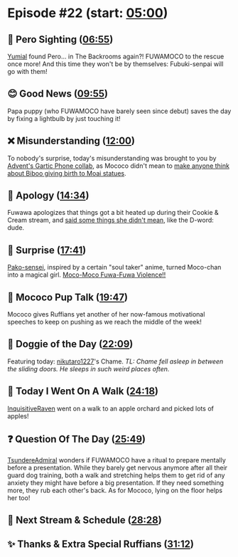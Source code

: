 # Episode #22 (start: [05:00](https://youtu.be/_aK_6Wb05hY?t=05m00s))

## 👀 Pero Sighting ([06:55](https://youtu.be/_aK_6Wb05hY?t=06m55s))

[Yumial](https://twitter.com/Yumial_/status/1689299318535294977) found Pero... in The Backrooms again?! FUWAMOCO to the rescue once more! And this time they won't be by themselves: Fubuki-senpai will go with them!

## 😊 Good News ([09:55](https://youtu.be/_aK_6Wb05hY?t=09m55s))

Papa puppy (who FUWAMOCO have barely seen since debut) saves the day by fixing a lightbulb by just touching it!

## ❌ Misunderstanding ([12:00](https://youtu.be/_aK_6Wb05hY?t=12m00s))

To nobody's surprise, today's misunderstanding was brought to you by [Advent's Gartic Phone collab](https://youtu.be/srTTcF_qgFw), as Mococo didn't mean to [make anyone think about Biboo giving birth to Moai statues](https://www.youtube.com/live/srTTcF_qgFw?si=qm3Jgb94hRftTUim?t=2945).

## 🙇 Apology ([14:34](https://youtu.be/_aK_6Wb05hY?t=14m34s))

Fuwawa apologizes that things got a bit heated up during their Cookie & Cream stream, and [said some things she didn't mean](https://www.youtube.com/live/FDxOHaixvQw?si=zn78XXHw1VXe1A7e&t=15081), like the D-word: dude.

## 🎁 Surprise ([17:41](https://youtu.be/_aK_6Wb05hY?t=17m41s))

[Pako-sensei](https://twitter.com/pakosun/status/1704474239670325274), inspired by a certain "soul taker" anime, turned Moco-chan into a magical girl. [Moco-Moco Fuwa-Fuwa Violence!!](https://youtu.be/_aK_6Wb05hY?t=18m37s)

## 📣 Mococo Pup Talk ([19:47](https://youtu.be/_aK_6Wb05hY?t=19m47s))

Mococo gives Ruffians yet another of her now-famous motivational speeches to keep on pushing as we reach the middle of the week!

## 🐶 Doggie of the Day ([22:09](https://youtu.be/_aK_6Wb05hY?t=22m09s))

Featuring today: [nikutaro1227](https://twitter.com/nikutaro1227/status/1703984492178968760)'s Chame. *TL: Chame fell asleep in between the sliding doors. He sleeps in such weird places often.*

## 🚶 Today I Went On A Walk ([24:18](https://youtu.be/_aK_6Wb05hY?t=24m18s))

[InquisitiveRaven](https://twitter.com/InquisitiveRav/status/1703079765240877497) went on a walk to an apple orchard and picked lots of apples!

## ❓ Question Of The Day ([25:49](https://youtu.be/_aK_6Wb05hY?t=25m49s))

[TsundereAdmiral](https://twitter.com/TsundereAdmiral/status/1704287044078629101) wonders if FUWAMOCO have a ritual to prepare mentally before a presentation. While they barely get nervous anymore after all their guard dog training, both a walk and stretching helps them to get rid of any anxiety they might have before a big presentation. If they need something more, they rub each other's back. As for Mococo, lying on the floor helps her too!

## 📅 Next Stream & Schedule ([28:28](https://youtu.be/_aK_6Wb05hY?t=28m28s))

## ✨ Thanks & Extra Special Ruffians ([31:12](https://youtu.be/_aK_6Wb05hY?t=31m12s))
